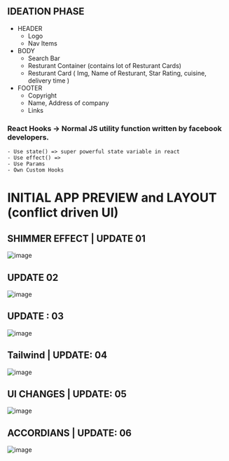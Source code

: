 ## IDEATION PHASE

  * HEADER
     *  Logo
     *  Nav Items
  * BODY
     * Search Bar
     * Resturant Container (contains lot of Resturant Cards)
     * Resturant Card ( Img, Name of Resturant, Star Rating, cuisine, delivery time )
  * FOOTER
     * Copyright
     * Name, Address of company
     * Links

  ### React Hooks -> Normal JS utility function written by facebook developers.
    - Use state() => super powerful state variable in react
    - Use effect() => 
    - Use Params
    - Own Custom Hooks

# INITIAL APP PREVIEW and LAYOUT (conflict driven UI)

## SHIMMER EFFECT | UPDATE 01
![image](https://github.com/aniketsinha2002/HungryHub/assets/97850511/08d327b4-e428-46b0-92b8-b6b5b7494abe)

## UPDATE 02
![image](https://github.com/aniketsinha2002/HungryHub/assets/97850511/5cfef5f8-e0cb-4f00-ac17-9f4044ce5c94)


 ## UPDATE : 03

 ![image](https://github.com/aniketsinha2002/HungryHub/assets/97850511/8338255a-ef98-48a6-a661-34d994af446b)


 ## Tailwind | UPDATE: 04 

 ![image](https://github.com/aniketsinha2002/HungryHub/assets/97850511/3342ea20-f4b8-4978-9ba1-6ff2804111ce)

 ## UI CHANGES | UPDATE: 05 
 ![image](https://github.com/aniketsinha2002/HungryHub/assets/97850511/b1620b80-efc6-417d-9075-3568bb139df6)

 ## ACCORDIANS | UPDATE: 06
 ![image](https://github.com/aniketsinha2002/HungryHub/assets/97850511/d86d2389-5b68-4e87-9baf-3272eb3add0f)


